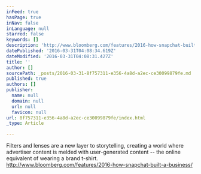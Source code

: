 ```yaml
---
inFeed: true
hasPage: true
inNav: false
inLanguage: null
starred: false
keywords: []
description: 'http://www.bloomberg.com/features/2016-how-snapchat-built-a-business/'
datePublished: '2016-03-31T04:08:34.619Z'
dateModified: '2016-03-31T04:08:31.427Z'
title: ''
author: []
sourcePath: _posts/2016-03-31-8f757311-e356-4a8d-a2ec-ce30099879fe.md
published: true
authors: []
publisher:
  name: null
  domain: null
  url: null
  favicon: null
url: 8f757311-e356-4a8d-a2ec-ce30099879fe/index.html
_type: Article

---
```

Filters and lenses are a new layer to storytelling, creating a world where advertiser content is melded with user-generated content -- the online equivalent of wearing a brand t-shirt. http://www.bloomberg.com/features/2016-how-snapchat-built-a-business/